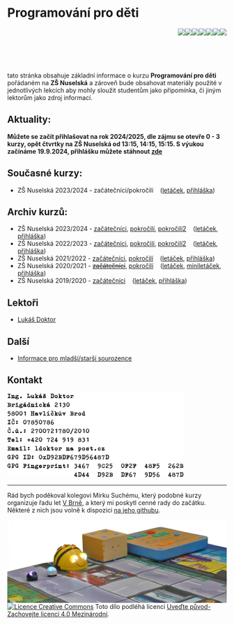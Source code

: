# Programování pro děti

<a href="2021_2022/zacatecnici-1-15-cubetto.jpg">
    <img align="right" src="2021_2022/zacatecnici-1-15-cubetto-small.jpg" style="height:85px">
</a>
<a href="2021_2022/zacatecnici-2-01-sipkovana.jpg">
    <img align="right" src="2021_2022/zacatecnici-2-01-sipkovana-small.jpg" style="height:85px">
</a>
<a href="2023_2024/pokrocili-2-04-kino.jpg">
    <img align="right" src="2023_2024/pokrocili-2-04-kino-small.jpg" style="height:85px">
</a>
<a href="2021_2022/zacatecnici-2-08-pexeso.jpg">
    <img align="right" src="2021_2022/zacatecnici-2-08-pexeso-small.jpg" style="height:85px">
</a>
<a href="2021_2022/pokrocili-1-09-tesla.jpg">
    <img align="right" src="2021_2022/pokrocili-1-09-tesla-small.jpg" style="height:85px">
</a>
<a href="2021_2022/pokrocili-1-14-microbit2.jpg">
    <img align="right" src="2021_2022/pokrocili-1-14-microbit2-small.jpg" style="height:85px">
</a>
<a href="2021_2022/pokrocili-2-11-pc.jpg">
    <img align="right" src="2021_2022/pokrocili-2-11-pc-small.jpg" style="height:85px">
</a>

<br clear="right">

tato stránka obsahuje základní informace o kurzu **Programování pro
děti** pořádaném na **ZŠ Nuselská** a zároveň bude obsahovat
materiály použité v jednotlivých lekcích aby mohly sloužit studentům
jako připomínka, či jiným lektorům jako zdroj informací.

## Aktuality:

**Můžete se začít přihlašovat na rok 2024/2025, dle zájmu se otevře 0 - 3 kurzy, opět čtvrtky na ZŠ Nuselská od 13:15, 14:15, 15:15. S výukou začínáme 19.9.2024, přihlášku můžete stáhnout [zde](2024_2025/prihlaska.pdf)**

## Současné kurzy:

* ZŠ Nuselská 2023/2024 - začátečníci/pokročilí &nbsp;&nbsp; ([letáček](2024_2025/letacek.jpg), [přihláška](2024_2025/prihlaska.pdf))

## Archiv kurzů:

* ZŠ Nuselská 2023/2024 - [začátečníci](2023_2024/zacatecnici), [pokročilí](2023_2024/pokrocili), [pokročilí2](2023_2024/pokrocili2) &nbsp;&nbsp; ([letáček](2023_2024/letacek.jpg), [přihláška](2023_2024/prihlaska.pdf))
* ZŠ Nuselská 2022/2023 - [začátečníci](2022_2023/zacatecnici), [pokročilí](2022_2023/pokrocili), [pokročilí2](2022_2023/pokrocili2) &nbsp;&nbsp; ([letáček](2022_2023/letacek.jpg), [přihláška](2022_2023/prihlaska.pdf))
* ZŠ Nuselská 2021/2022 - [začátečníci](2021_2022/zacatecnici), [pokročilí](2021_2022/pokrocili) &nbsp;&nbsp; ([letáček](2021_2022/letacek.jpg), [přihláška](2021_2022/prihlaska.pdf))
* ZŠ Nuselská 2020/2021 - ~~[začátečníci](2020_2021/zacatecnici)~~, [pokročilí](2020_2021/pokrocili) &nbsp;&nbsp; ([letáček](2020_2021/letacek.jpg), [miniletáček](2020_2021/miniletacek.pdf), [přihláška](2020_2021/prihlaska.pdf))
* ZŠ Nuselská 2019/2020  - [začátečníci](2019_2020/zacatecnici) &nbsp;&nbsp; ([letáček](2019_2020/2019-nuselska.jpg), [přihláška](2019_2020/2019-prihlaska.pdf))

## Lektoři

* [Lukáš Doktor](lectors/ldoktor)

## Další

* [Informace pro mladší/starší sourozence](additional)

## Kontakt

<img width="405" height="193" src="media/contact.png" alt="Kontaktní informace">

* * * * *

Rád bych poděkoval kolegovi Mirku Suchému, který podobné kurzy
organizuje řadu let [V Brně](https://krouzek-programovani.cz/),
a který mi poskytl cenné rady do začátku. Některé z nich
jsou volně k dispozici
[na jeho githubu](https://github.com/xsuchy/programovani_pro_deti).

<img align="right" src="media/robots_bottom.jpg">

[![Licence Creative Commons](https://i.creativecommons.org/l/by-sa/4.0/88x31.png)](https://creativecommons.org/licenses/by-sa/4.0/) Toto dílo podléhá licenci [Uveďte původ-Zachovejte licenci 4.0 Mezinárodní](https://creativecommons.org/licenses/by-sa/4.0/).
